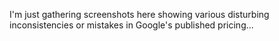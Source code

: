 I'm just gathering screenshots here showing various disturbing inconsistencies or mistakes in Google's published pricing...
